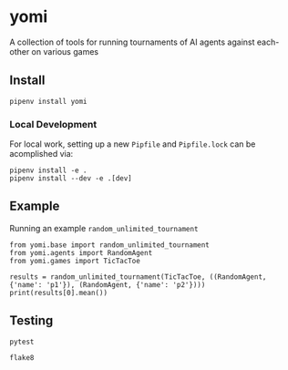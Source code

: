 # yomi
A collection of tools for running tournaments of AI agents against each-other on various games

## Install

```
pipenv install yomi
```

### Local Development

For local work, setting up a new `Pipfile` and `Pipfile.lock` can be acomplished via:

```
pipenv install -e .
pipenv install --dev -e .[dev]
```

## Example

Running an example `random_unlimited_tournament`
```
from yomi.base import random_unlimited_tournament
from yomi.agents import RandomAgent
from yomi.games import TicTacToe

results = random_unlimited_tournament(TicTacToe, ((RandomAgent, {'name': 'p1'}), (RandomAgent, {'name': 'p2'})))
print(results[0].mean())
```

## Testing

```
pytest
```

```
flake8
```
